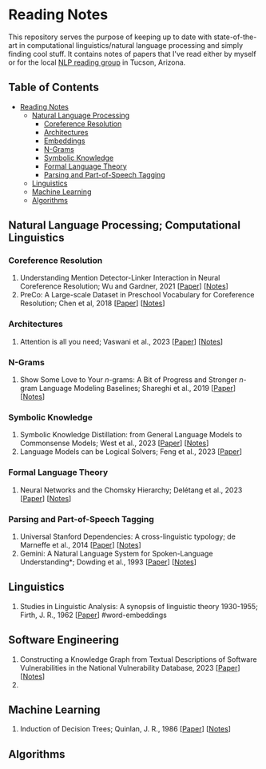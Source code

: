 # Reading Notes

This repository serves the purpose of keeping up to date with state-of-the-art in computational linguistics/natural language processing and simply finding cool stuff. It contains notes of papers that I've read either by myself or for the local [NLP reading group](https://github.com/clulab/nlp-reading-group) in Tucson, Arizona.

Table of Contents
-----------------

* [Reading Notes](#reading-notes)
  * [Natural Language Processing](#natural-language-processing-computational-linguistics)
    * [Coreference Resolution](#coreference-resolution)
    * [Architectures](#architectures)
    * [Embeddings](#embeddings)
    * [N-Grams](#n-grams)
    * [Symbolic Knowledge](#symbolic-knowledge)
    * [Formal Language Theory](#formal-language-theory)
    * [Parsing and Part-of-Speech Tagging](#parsing)
  * [Linguistics](#linguistics)
  * [Machine Learning](#machine-learning)
  * [Algorithms](#algorithms)


## Natural Language Processing; Computational Linguistics

### Coreference Resolution
1. Understanding Mention Detector-Linker Interaction in Neural Coreference Resolution; Wu and Gardner, 2021 [[Paper](https://aclanthology.org/2021.crac-1.16/)] [[Notes](https://github.com/weezymatt/papers/blob/main/2023/2021.crac-1.16.md)]
2. PreCo: A Large-scale Dataset in Preschool Vocabulary for Coreference Resolution; Chen et al, 2018 [[Paper](https://aclanthology.org/D18-1016/)] [[Notes](https://github.com/weezymatt/papers/blob/main/2023/D18-1016.md)]

###  Architectures 
1. Attention is all you need; Vaswani et al., 2023 [[Paper](https://arxiv.org/abs/1706.03762)] [[Notes](https://github.com/weezymatt/papers/blob/main/2023/1706.03762.md)]

### N-Grams
1. Show Some Love to Your *n*-grams: A Bit of Progress and Stronger *n*-gram Language Modeling Baselines; Shareghi et al., 2019 [[Paper](https://aclanthology.org/N19-1417/)] [[Notes](fillinlater)]

### Symbolic Knowledge
1. Symbolic Knowledge Distillation: from General Language Models to Commonsense Models; West et al., 2023 [[Paper](https://aclanthology.org/2022.naacl-main.341/)] [[Notes](https://github.com/weezymatt/papers/blob/main/2024/2022.naacl-main.341.md)]
2. Language Models can be Logical Solvers; Feng et al., 2023 [[Paper](https://arxiv.org/abs/2311.06158)]
   
### Formal Language Theory
1. Neural Networks and the Chomsky Hierarchy; Delétang et al., 2023  [[Paper](https://arxiv.org/abs/2207.02098)] [[Notes](pending)]

### Parsing and Part-of-Speech Tagging
1. Universal Stanford Dependencies: A cross-linguistic typology; de Marneffe et al., 2014 [[Paper](https://aclanthology.org/L14-1045/)] [[Notes](pending)]
2. Gemini: A Natural Language System for Spoken-Language Understanding*; Dowding et al., 1993 [[Paper](https://aclanthology.org/P93-1008/)] [[Notes](https://github.com/weezymatt/papers/blob/main/2024/H93-1008.md)]
   
## Linguistics
1. Studies in Linguistic Analysis: A synopsis of linguistic theory 1930-1955; Firth, J. R., 1962 [[Paper](https://cs.brown.edu/courses/csci2952d/readings/lecture1-firth.pdf)] #word-embeddings

## Software Engineering
1. Constructing a Knowledge Graph from Textual Descriptions of Software Vulnerabilities in the National Vulnerability Database, 2023 [[Paper](https://arxiv.org/abs/2305.00382)] [[Notes](https://example.com)]
2. 
## Machine Learning
1. Induction of Decision Trees; Quinlan, J. R., 1986 [[Paper](https://link.springer.com/article/10.1007/BF00116251)] [[Notes](pending)]

## Algorithms
